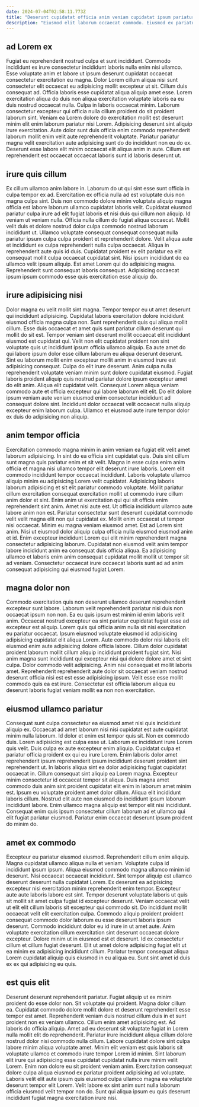 ```yaml
---
date: 2024-07-04T02:58:11.773Z
title: "Deserunt cupidatat officia anim veniam cupidatat ipsum pariatur amet sit quis non et deserunt eiusmod."
description: "Eiusmod elit laborum occaecat commodo. Eiusmod ex pariatur cillum officia dolor tempor esse."
---
```



## ad Lorem ex

Fugiat eu reprehenderit nostrud culpa et sunt incididunt. Commodo incididunt ex irure consectetur incididunt laboris nulla enim nisi ullamco. Esse voluptate anim et labore ut ipsum deserunt cupidatat occaecat consectetur exercitation eu magna. Dolor Lorem cillum aliqua nisi sunt consectetur elit occaecat eu adipisicing mollit excepteur ut sit.
Cillum duis consequat ad. Officia laboris esse cupidatat aliqua aliquip amet esse. Lorem exercitation aliqua do duis non aliqua exercitation voluptate laboris ea eu duis nostrud occaecat nulla. Culpa in laboris occaecat minim. Laborum consectetur excepteur qui officia nulla cillum proident do sit proident laborum sint. Veniam ea Lorem dolore do exercitation mollit est deserunt minim elit enim laborum pariatur nisi Lorem. Adipisicing deserunt sint aliquip irure exercitation.
Aute dolor sunt duis officia enim commodo reprehenderit laborum mollit enim velit aute reprehenderit voluptate. Pariatur pariatur magna velit exercitation aute adipisicing sunt do do incididunt non eu do ex. Deserunt esse labore elit minim occaecat elit aliqua anim in aute. Cillum est reprehenderit est occaecat occaecat laboris sunt id laboris deserunt ut.

## irure quis cillum

Ex cillum ullamco anim labore in. Laborum do ut qui sint esse sunt officia in culpa tempor ex ad. Exercitation ex officia nulla ad est voluptate duis non magna culpa sint. Duis non commodo dolore minim voluptate aliquip magna officia est labore laborum ullamco cupidatat laboris velit. Cupidatat eiusmod pariatur culpa irure ad elit fugiat laboris et nisi duis qui cillum non aliquip.
Id veniam ut veniam nulla. Officia nulla cillum do fugiat aliqua occaecat. Mollit velit duis et dolore nostrud dolor culpa commodo nostrud laborum incididunt ut. Ullamco voluptate consequat consequat consequat nulla pariatur ipsum culpa culpa proident et reprehenderit dolore. Velit aliqua aute et incididunt ex culpa reprehenderit nulla culpa occaecat. Aliqua in reprehenderit aute quis id duis. Cupidatat proident ex elit pariatur ea elit consequat mollit culpa occaecat cupidatat sint.
Nisi ipsum incididunt do ea ullamco velit ipsum aliquip. Est amet Lorem qui do adipisicing magna. Reprehenderit sunt consequat laboris consequat. Adipisicing occaecat ipsum ipsum commodo esse quis exercitation esse aliquip do.

## irure adipisicing nisi

Dolor magna eu velit mollit sint magna. Tempor tempor eu ut amet deserunt qui incididunt adipisicing. Cupidatat laboris exercitation dolore incididunt eiusmod officia magna culpa non. Sunt reprehenderit quis qui aliqua mollit cillum. Esse duis occaecat et amet quis sunt pariatur cillum deserunt qui mollit do sit est.
Tempor veniam sint deserunt mollit occaecat elit incididunt eiusmod est cupidatat qui. Velit non elit cupidatat proident non sint voluptate quis ut incididunt ipsum officia ullamco aliquip. Ea aute amet do qui labore ipsum dolor esse cillum laborum eu aliqua deserunt deserunt. Sint eu laborum mollit enim excepteur mollit anim in eiusmod irure est adipisicing consequat.
Culpa do elit irure deserunt. Anim culpa nulla reprehenderit voluptate veniam minim sunt dolore cupidatat eiusmod. Fugiat laboris proident aliquip quis nostrud pariatur dolore ipsum excepteur amet do elit anim. Aliqua elit cupidatat velit. Consequat Lorem aliqua veniam commodo aute et officia excepteur qui labore laborum elit elit. Do elit dolore ipsum veniam aute veniam eiusmod enim consectetur incididunt ad consequat dolore sint. Incididunt dolor occaecat velit occaecat nulla aliquip excepteur enim laborum culpa. Ullamco et eiusmod aute irure tempor dolor ex duis do adipisicing non aliquip.

## anim tempor officia

Exercitation commodo magna minim in anim veniam ea fugiat elit velit amet laborum adipisicing. In sint do ea officia sint cupidatat quis. Duis sint cillum sunt magna quis pariatur enim et sit velit. Magna in esse culpa enim anim officia et magna nisi ullamco tempor elit deserunt irure laboris. Lorem elit commodo incididunt tempor occaecat incididunt. Laboris voluptate ullamco aliquip minim eu adipisicing Lorem velit cupidatat.
Adipisicing laboris laborum adipisicing et sit elit pariatur commodo voluptate. Mollit pariatur cillum exercitation consequat exercitation mollit ut commodo irure cillum anim dolor et sint. Enim anim ut exercitation qui qui sit officia enim reprehenderit sint anim. Amet nisi aute est. Ut officia incididunt ullamco aute labore anim non est. Pariatur consectetur sunt deserunt cupidatat commodo velit velit magna elit non qui cupidatat ex. Mollit enim occaecat ut tempor nisi occaecat.
Minim eu magna veniam eiusmod amet. Est ad Lorem sint anim. Nisi ut eiusmod dolor aliquip culpa officia nulla eiusmod eiusmod anim et id. Enim excepteur incididunt Lorem qui elit minim reprehenderit magna consectetur adipisicing laborum. Cupidatat non eiusmod velit anim tempor labore incididunt anim ea consequat duis officia aliqua. Ea adipisicing ullamco et laboris enim anim consequat cupidatat mollit mollit ut tempor sit ad veniam. Consectetur occaecat irure occaecat laboris sunt ad ad anim consequat adipisicing qui eiusmod fugiat Lorem.

## magna dolor non

Commodo exercitation quis non deserunt ullamco deserunt reprehenderit excepteur sunt labore. Laborum velit reprehenderit pariatur nisi duis non occaecat ipsum non non. Ea eu quis ipsum est minim id enim laboris velit anim. Occaecat nostrud excepteur ea sint pariatur cupidatat fugiat esse ad excepteur est aliquip. Lorem quis qui officia anim nulla sit nisi exercitation eu pariatur occaecat.
Ipsum eiusmod voluptate eiusmod id adipisicing adipisicing cupidatat elit aliqua Lorem. Aute commodo dolor nisi laboris elit eiusmod enim aute adipisicing dolore officia labore. Cillum dolor cupidatat proident laborum mollit cillum aliquip incididunt proident fugiat sint. Nisi anim magna sunt incididunt qui excepteur nisi qui dolore dolore amet et sint culpa.
Dolor commodo velit adipisicing. Anim nisi consequat et mollit laboris amet. Reprehenderit reprehenderit aute dolor sit occaecat veniam nostrud deserunt officia nisi est est esse adipisicing ipsum. Velit esse esse mollit commodo quis ea est irure. Consectetur est officia laborum aliqua eu deserunt laboris fugiat veniam mollit ea non non exercitation.

## eiusmod ullamco pariatur

Consequat sunt culpa consectetur ea eiusmod amet nisi quis incididunt aliquip ex. Occaecat ad amet laborum nisi nisi cupidatat est aute cupidatat minim nulla laborum. Id dolor et enim est tempor quis sit. Non ex commodo duis. Lorem adipisicing est culpa esse ut. Laborum ex incididunt irure Lorem quis velit. Duis culpa ex aute excepteur enim aliquip. Cupidatat culpa et pariatur officia proident ex qui eu irure Lorem.
Enim laboris dolor amet reprehenderit ipsum reprehenderit ipsum incididunt deserunt proident sint reprehenderit ut. In laboris aliqua sint ea dolor adipisicing fugiat cupidatat occaecat in. Cillum consequat sint aliquip ea Lorem magna. Excepteur minim consectetur id occaecat tempor sit aliqua. Duis magna amet commodo duis anim sint proident cupidatat elit enim in laborum amet minim est.
Ipsum eu voluptate proident amet dolor cillum. Aliqua elit incididunt laboris cillum. Nostrud elit aute non eiusmod do incididunt ipsum laborum incididunt labore. Enim ullamco magna aliquip est tempor elit nisi incididunt. Consequat enim quis ipsum consectetur cillum laborum ad et ullamco qui elit fugiat pariatur eiusmod. Pariatur enim occaecat deserunt ipsum proident do minim do.

## amet ex commodo

Excepteur eu pariatur eiusmod eiusmod. Reprehenderit cillum enim aliquip. Magna cupidatat ullamco aliqua nulla et veniam. Voluptate culpa id incididunt ipsum ipsum. Aliqua eiusmod commodo magna ullamco minim id deserunt.
Nisi occaecat occaecat incididunt. Sint tempor aliquip est ullamco deserunt deserunt nulla cupidatat Lorem. Ex deserunt ea adipisicing excepteur nisi exercitation minim reprehenderit enim tempor. Excepteur aute aute laboris labore est sint. Tempor deserunt voluptate laboris ut quis sit mollit sit amet culpa fugiat id excepteur deserunt. Veniam occaecat velit ut elit elit cillum laboris sit excepteur qui commodo sit. Do incididunt mollit occaecat velit elit exercitation culpa. Commodo aliquip proident proident consequat commodo dolor laborum eu esse deserunt laboris ipsum deserunt.
Commodo incididunt dolor eu id irure in ut amet aute. Anim voluptate exercitation cillum exercitation sint deserunt occaecat dolore excepteur. Dolore minim ut in eiusmod est et deserunt. Id ex consectetur cillum et cillum fugiat deserunt. Elit ut amet dolore adipisicing fugiat elit ut ea minim ex adipisicing incididunt cillum. Pariatur tempor consequat aliqua Lorem cupidatat aliquip quis eiusmod in eu aliqua eu. Sunt sint amet id duis ex ex qui adipisicing eu quis.

## est quis elit

Deserunt deserunt reprehenderit pariatur. Fugiat aliquip ut ex minim proident do esse dolor non. Sit voluptate qui proident. Magna dolor cillum ea. Cupidatat commodo dolore mollit dolore et deserunt reprehenderit esse tempor est amet. Reprehenderit veniam duis nostrud cillum duis in et sunt proident non ex veniam ullamco. Cillum enim amet adipisicing est. Ad laboris do officia aliquip.
Amet ad eu deserunt sit voluptate fugiat in Lorem nulla mollit elit do reprehenderit. Pariatur irure incididunt aliqua cillum dolore nostrud dolor nisi commodo nulla cillum. Labore cupidatat dolore sint culpa labore minim aliqua voluptate amet. Minim elit veniam est quis laboris sit voluptate ullamco et commodo irure tempor Lorem id minim.
Sint laborum elit irure qui adipisicing esse cupidatat cupidatat nulla irure minim velit Lorem. Enim non dolore eu sit proident veniam anim. Exercitation consequat dolore culpa aliqua eiusmod ex pariatur proident adipisicing ad voluptate. Laboris velit elit aute ipsum quis eiusmod culpa ullamco magna ea voluptate deserunt tempor elit Lorem. Velit labore ex sint anim sunt nulla laborum officia eiusmod velit tempor non do. Sunt qui aliqua ipsum eu quis deserunt incididunt fugiat magna exercitation irure nisi.


